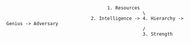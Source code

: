                                          1. Resources
                                                      \
                                   2. Intelligence -> 4. Hierarchy -> Genius -> Adversary
                                                      /
                                                      3. Strength
